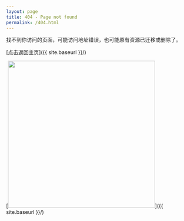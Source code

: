 ```yaml
---
layout: page
title: 404 - Page not found
permalink: /404.html
---
```


找不到你访问的页面，可能访问地址错误，也可能原有资源已迁移或删除了。

[点击返回主页]({{ site.baseurl }}/)


[<img src="/images/404.jpg" style="width: 400px;"/>]({{ site.baseurl }}/)
